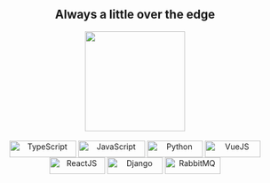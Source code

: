 <h2 align="center"> Always a little over the edge </h2>

<div align="center">  
   <img align="center" src="https://github-readme-stats.vercel.app/api/top-langs/?username=Hiansdt&theme=midnight-purple&layout=compact" style="max-width:100%;" height="180em">
</div>

<br>

<div align="center">
 <img alt="TypeScript" src="https://img.shields.io/badge/typescript-%23007ACC.svg?style=for-the-badge&logo=typescript&logoColor=white" width="120" align="middle" height="30">
 <img alt="JavaScript" src="https://img.shields.io/badge/javascript-%23323330.svg?style=for-the-badge&logo=javascript&logoColor=%23F7DF1E" width="120" align="middle" height="30">
  <img alt="Python" src="https://img.shields.io/badge/Python-14354C?style=for-the-badge&logo=python&logoColor=white" style="max-width:100%;" width="100" height="30"   align="middle">
 <img alt="VueJS" src="https://img.shields.io/badge/vuejs-%2335495e.svg?style=for-the-badge&logo=vuedotjs&logoColor=%234FC08D" style="max-width:100%" width="100" align="middle" height="30">
 <img alt="ReactJS" src="https://img.shields.io/badge/react-%2320232a.svg?style=for-the-badge&logo=react&logoColor=%2361DAFB" style="max-width:100%" width="100" align="middle" height="30">
 <img alt="Django" src="https://img.shields.io/badge/django-%23092E20.svg?style=for-the-badge&logo=django&logoColor=white" style="max-width:100%" width="100" align="middle" height="30">
  <img alt="RabbitMQ" src="https://img.shields.io/badge/Rabbitmq-FF6600?style=for-the-badge&logo=rabbitmq&logoColor=white" style="max-width:100%" width="100" align="middle" height="30">
</div>



